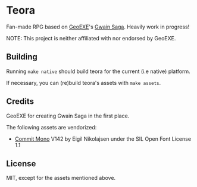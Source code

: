 # Teora

Fan-made RPG based on [GeoEXE]'s [Gwain Saga]. Heavily work in progress!

NOTE: This project is neither affiliated with nor endorsed by GeoEXE.

## Building

Running `make native` should build teora for the current (i.e native) platform.

If necessary, you can (re)build teora's assets with `make assets`.

## Credits

GeoEXE for creating Gwain Saga in the first place.

The following assets are vendorized:

- [Commit Mono] V142 by Eigil Nikolajsen under the SIL Open Font License 1.1

## License

MIT, except for the assets mentioned above.

[GeoEXE]: https://www.youtube.com/c/geoexeofficial
[Gwain Saga]: https://youtube.com/playlist?list=PLtVNv5LHqiUMkdxa0eFlpZJEKxhyBzzr1
[Commit Mono]: https://github.com/eigilnikolajsen/commit-mono
